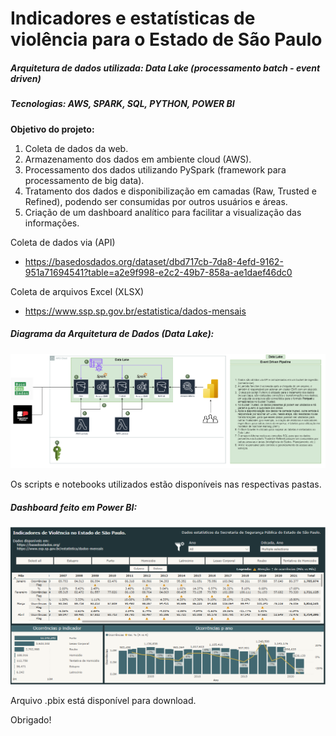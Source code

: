 
# Indicadores e estatísticas de violência para o Estado de São Paulo
##### Arquitetura de dados utilizada: Data Lake (processamento batch - event driven)
##### Tecnologias: AWS, SPARK, SQL, PYTHON, POWER BI

**Objetivo do projeto:**
1. Coleta de dados da web.
2. Armazenamento dos dados em ambiente cloud (AWS).
3. Processamento dos dados utilizando PySpark (framework para processamento de big data).
4. Tratamento dos dados e disponibilização em camadas (Raw, Trusted e Refined), podendo ser consumidas por outros usuários e áreas.
5. Criação de um dashboard analítico para facilitar a visualização das informações.

Coleta de dados via (API)
- https://basedosdados.org/dataset/dbd717cb-7da8-4efd-9162-951a71694541?table=a2e9f998-e2c2-49b7-858a-ae1daef46dc0

Coleta de arquivos Excel (XLSX)
- https://www.ssp.sp.gov.br/estatistica/dados-mensais

##### Diagrama da Arquitetura de Dados (Data Lake):
![Event Driven Pipeline](https://github.com/Igorps023/SegurancaPublicaSSP/blob/main/Arquitetura%20Lake%20Event%20Driven_2.drawio.png?raw=true "Event Driven Pipeline")


Os scripts e notebooks utilizados estão disponíveis nas respectivas pastas.

##### Dashboard feito em Power BI:
![Dashboard](https://github.com/Igorps023/SegurancaPublicaSSP/blob/main/SSP_Dashboard.png?raw=true "Dashboard")

Arquivo .pbix está disponível para download.

Obrigado!
